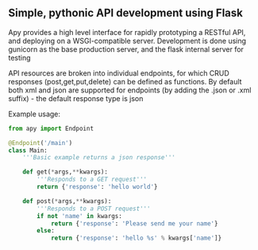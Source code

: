 ## Simple, pythonic API development using Flask

Apy provides a high level interface for rapidly prototyping a RESTful API, and deploying on a WSGI-compatible server. Development is done using gunicorn as the base production server, and the flask internal server for testing

API resources are broken into individual endpoints, for which CRUD responses (post,get,put,delete) can be defined as functions. By default both xml and json are supported for endpoints (by adding the .json or .xml suffix) - the default response type is json

Example usage:

```python
from apy import Endpoint

@Endpoint('/main')
class Main:
    '''Basic example returns a json response'''

    def get(*args,**kwargs):
        '''Responds to a GET request'''
        return {'response': 'hello world'}               

    def post(*args,**kwargs):
        '''Responds to a POST request'''
        if not 'name' in kwargs:
            return {'response': 'Please send me your name'}
        else:
            return {'response': 'hello %s' % kwargs['name']}
```